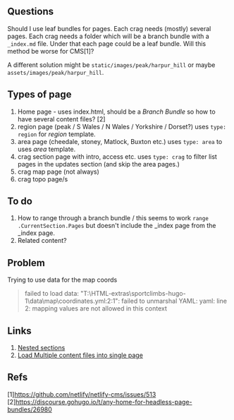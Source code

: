 ## Questions

Should I use leaf bundles for pages. Each crag needs (mostly) several pages. Each crag needs a folder which will be a branch bundle with a `_index.md` file. Under that each page could be a leaf bundle. Will this method be worse for CMS[1]?

A different solution might be `static/images/peak/harpur_hill` or maybe `assets/images/peak/harpur_hill`.

## Types of page

1. Home page - uses index.html, should be a _Branch Bundle_ so how to have several content files? [2]
2. region page (peak / S Wales / N Wales / Yorkshire / Dorset?) uses `type: region` for _region_ template.
3. area page (cheedale, stoney, Matlock, Buxton etc.) uses `type: area` to uses _area_ template.
4. crag section page with intro, access etc. uses `type: crag` to filter list pages in the updates section (and skip the area pages.)
5. crag map page (not always)
6. crag topo page/s

## To do

1. How to range through a branch bundle / this seems to work `range .CurrentSection.Pages`  but doesn't include the _index page from the _index page.
2. Related content?

## Problem

Trying to use data for the map coords

> failed to load data: "T:\HTML-extras\sportclimbs-hugo-1\data\map\coordinates.yml:2:1": failed to unmarshal YAML: yaml: line 2: mapping values are not allowed in this context

## Links

1. [Nested sections](https://discourse.gohugo.io/t/fixed-nested-sections-dont-seem-to-render-with-range-pages/7083)
2. [Load Multiple content files into single page](https://discourse.gohugo.io/t/load-multiple-content-files-in-a-single-template/2566)


## Refs

[1]https://github.com/netlify/netlify-cms/issues/513
[2]https://discourse.gohugo.io/t/any-home-for-headless-page-bundles/26980